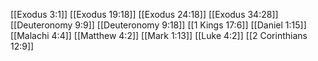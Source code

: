 [[Exodus 3:1]]
[[Exodus 19:18]]
[[Exodus 24:18]]
[[Exodus 34:28]]
[[Deuteronomy 9:9]]
[[Deuteronomy 9:18]]
[[1 Kings 17:6]]
[[Daniel 1:15]]
[[Malachi 4:4]]
[[Matthew 4:2]]
[[Mark 1:13]]
[[Luke 4:2]]
[[2 Corinthians 12:9]]
